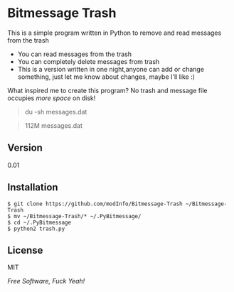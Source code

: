 Bitmessage Trash
=========

This is a simple program written in Python to remove and read messages from the trash

  - You can read messages from the trash
  - You can completely delete messages from trash
  - This is a version written in one night,anyone can add or change something, just let me know about changes, maybe I'll like :)


What inspired me to create this program? 
No trash and message file occupies _more space_ on disk!

> du -sh messages.dat

> 112M  messages.dat


Version
-

0.01

Installation
--------------

    $ git clone https://github.com/modInfo/Bitmessage-Trash ~/Bitmessage-Trash
    $ mv ~/Bitmessage-Trash/* ~/.PyBitmessage/
    $ cd ~/.PyBitmessage
    $ python2 trash.py


License
-

MIT

*Free Software, Fuck Yeah!*

  

    
